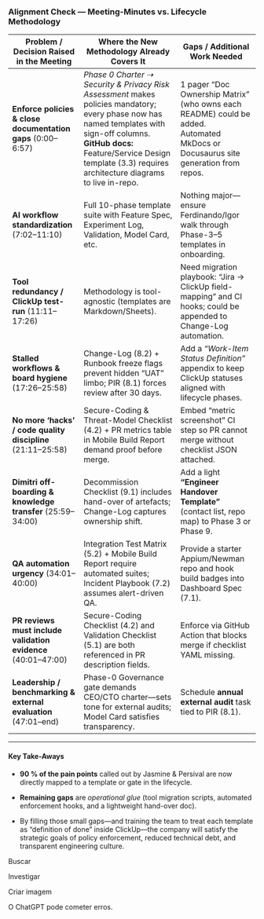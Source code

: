 ### Alignment Check — Meeting-Minutes vs. Lifecycle Methodology

| **Problem / Decision Raised in the Meeting**                    | **Where the New Methodology Already Covers It**                                                                                                                                                                                                    | **Gaps / Additional Work Needed**                                                                                                     |
| --------------------------------------------------------------- | -------------------------------------------------------------------------------------------------------------------------------------------------------------------------------------------------------------------------------------------------- | ------------------------------------------------------------------------------------------------------------------------------------- |
| **Enforce policies & close documentation gaps** (0:00–6:57)     | _Phase 0 Charter ⇢ Security & Privacy Risk Assessment_ makes policies mandatory; every phase now has named templates with sign-off columns. **GitHub docs:** Feature/Service Design template (3.3) requires architecture diagrams to live in-repo. | 1 pager “Doc Ownership Matrix” (who owns each README) could be added.  <br>Automated MkDocs or Docusaurus site generation from repos. |
| **AI workflow standardization** (7:02–11:10)                    | Full 10-phase template suite with Feature Spec, Experiment Log, Validation, Model Card, etc.                                                                                                                                                       | Nothing major—ensure Ferdinando/Igor walk through Phase-3–5 templates in onboarding.                                                  |
| **Tool redundancy / ClickUp test-run** (11:11–17:26)            | Methodology is tool-agnostic (templates are Markdown/Sheets).                                                                                                                                                                                      | Need migration playbook: “Jira → ClickUp field-mapping” and CI hooks; could be appended to Change-Log automation.                     |
| **Stalled workflows & board hygiene** (17:26–25:58)             | Change-Log (8.2) + Runbook freeze flags prevent hidden “UAT” limbo; PIR (8.1) forces review after 30 days.                                                                                                                                         | Add a _“Work-Item Status Definition”_ appendix to keep ClickUp statuses aligned with lifecycle phases.                                |
| **No more ‘hacks’ / code quality discipline** (21:11–25:58)     | Secure-Coding & Threat-Model Checklist (4.2) + PR metrics table in Mobile Build Report demand proof before merge.                                                                                                                                  | Embed “metric screenshot” CI step so PR cannot merge without checklist JSON attached.                                                 |
| **Dimitri off-boarding & knowledge transfer** (25:59–34:00)     | Decommission Checklist (9.1) includes hand-over of artefacts; Change-Log captures ownership shift.                                                                                                                                                 | Add a light **“Engineer Handover Template”** (contact list, repo map) to Phase 3 or Phase 9.                                          |
| **QA automation urgency** (34:01–40:00)                         | Integration Test Matrix (5.2) + Mobile Build Report require automated suites; Incident Playbook (7.2) assumes alert-driven QA.                                                                                                                     | Provide a starter Appium/Newman repo and hook build badges into Dashboard Spec (7.1).                                                 |
| **PR reviews must include validation evidence** (40:01–47:00)   | Secure-Coding Checklist (4.2) and Validation Checklist (5.1) are both referenced in PR description fields.                                                                                                                                         | Enforce via GitHub Action that blocks merge if checklist YAML missing.                                                                |
| **Leadership / benchmarking & external evaluation** (47:01–end) | Phase-0 Governance gate demands CEO/CTO charter—sets tone for external audits; Model Card satisfies transparency.                                                                                                                                  | Schedule **annual external audit** task tied to PIR (8.1).                                                                            |

---

#### Key Take-Aways

- **90 % of the pain points** called out by Jasmine & Persival are now directly mapped to a template or gate in the lifecycle.
    
- **Remaining gaps** are _operational glue_ (tool migration scripts, automated enforcement hooks, and a lightweight hand-over doc).
    
- By filling those small gaps—and training the team to treat each template as “definition of done” inside ClickUp—the company will satisfy the strategic goals of policy enforcement, reduced technical debt, and transparent engineering culture.
    

  

Buscar

Investigar

Criar imagem

O ChatGPT pode cometer erros.